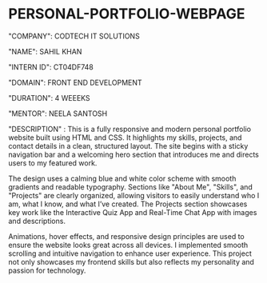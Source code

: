 # PERSONAL-PORTFOLIO-WEBPAGE

"COMPANY": CODTECH IT SOLUTIONS

"NAME": SAHIL KHAN 

"INTERN ID": CT04DF748

"DOMAIN": FRONT END DEVELOPMENT

"DURATION": 4 WEEEKS

"MENTOR": NEELA SANTOSH

"DESCRIPTION" : This is a fully responsive and modern personal portfolio website built using HTML and CSS. It highlights my skills, projects, and contact details in a clean, structured layout. The site begins with a sticky navigation bar and a welcoming hero section that introduces me and directs users to my featured work.

The design uses a calming blue and white color scheme with smooth gradients and readable typography. Sections like "About Me", "Skills", and "Projects" are clearly organized, allowing visitors to easily understand who I am, what I know, and what I’ve created. The Projects section showcases key work like the Interactive Quiz App and Real-Time Chat App with images and descriptions.

Animations, hover effects, and responsive design principles are used to ensure the website looks great across all devices. I implemented smooth scrolling and intuitive navigation to enhance user experience. This project not only showcases my frontend skills but also reflects my personality and passion for technology.

#
